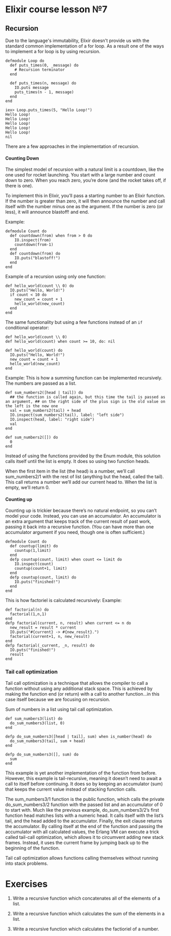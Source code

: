# Elixir course lesson №7

## Recursion

Due to the language's immutability, Elixir doesn't provide us with the standard common implementation of a for loop. As a result one of the ways to implement a for loop is by using recursion.

```
defmodule Loop do
  def puts_times(0, _message) do
    # Recursion terminator
  end

  def puts_times(n, message) do
    IO.puts message
    puts_times(n - 1, message)
  end
end

iex> Loop.puts_times(5, "Hello Loop!")
Hello Loop!
Hello Loop!
Hello Loop!
Hello Loop!
Hello Loop!
nil
```

There are a few approaches in the implementation of recursion.

#### Counting Down

The simplest model of recursion with a natural limit is a countdown, like the one used for rocket launching. You start with a large number and count down to zero. When you reach zero, you’re done (and the rocket takes off, if there is one).

To implement this in Elixir, you’ll pass a starting number to an Elixir function. If the number is greater than zero, it will then announce the number and call itself with the number minus one as the argument. If the number is zero (or less), it will announce blastoff! and end.

Example:
```
defmodule Count do
  def countdown(from) when from > 0 do
    IO.inspect(from)
    countdown(from-1)
  end
  def countdown(from) do
    IO.puts("blastoff!")
  end
end
```

Example of a recursion using only one function:
```
def hello_world(count \\ 0) do
  IO.puts("Hello, World!")
  if count < 10 do
    new_count = count + 1
    hello_world(new_count)
  end
end
```

The same functionality but using a few functions instead of an `if` conditional operator:

```
def hello_world(count \\ 0)
def hello_world(count) when count >= 10, do: nil

def hello_world(count) do
  IO.puts("Hello, World!")
  new_count = count + 1
  hello_world(new_count)
end
```

Example: This is how a summing function can be implemented recursively. The numbers are passed as a list.
```
def sum_numbers2([head | tail]) do
  ## the function is called again, but this time the tail is passed as an argument, ## on the right side of the plus sign is the old value on the left is the new one 
  val = sum_numbers2(tail) + head
  IO.inspect(sum_numbers2(tail), label: "left side")
  IO.inspect(head, label: "right side")
  val
end

def sum_numbers2([]) do
  0
end
```

Instead of using the functions provided by the Enum module, this solution calls itself until the list is empty. It does so using two function heads.

When the first item in the list (the head) is a number, we’ll call sum_numbers2/1 with the rest of list (anything but the head, called the tail). This call returns a number we’ll add our current head to. When the list is empty, we’ll return 0.






#### Counting up

Counting up is trickier because there’s no natural endpoint, so you can’t model your
code. Instead, you can use an accumulator. An accumulator is an extra
argument that keeps track of the current result of past work, passing it back into a
recursive function. (You can have more than one accumulator argument if you need,
though one is often sufficient.)

```
defmodule Count do
  def countup(limit) do
    countup(1,limit)
  end
  defp countup(count, limit) when count <= limit do
    IO.inspect(count)
    countup(count+1, limit)
  end
  defp countup(count, limit) do
    IO.puts("finished!")
  end
end
```

This is how factoriel is calculated recursively:
Example:
```
def factorial(n) do
  factorial(1,n,1)
end
defp factorial(current, n, result) when current <= n do
  new_result = result * current
  IO.puts("#{current} -> #{new_result}.")
  factorial(current+1, n, new_result)
end
defp factorial(_current, _n, result) do
  IO.puts("finished!")
  result
end
```


### Tail call optimization

Tail call optimization is a technique that allows the compiler to call a function without using any additional stack space. This is achieved by making the function end (or return) with a call to another function...in this case itself because we are focusing on recursion.

Sum of numbers in a list using tail call optimization.
```
def sum_numbers3(list) do
  do_sum_numbers3(list, 0)
end

defp do_sum_numbers3([head | tail], sum) when is_number(head) do
  do_sum_numbers3(tail, sum + head)
end

defp do_sum_numbers3([], sum) do
  sum
end
```

This example is yet another implementation of the function from before. However, this example is tail-recursive, meaning it doesn’t need to await a call to itself before continuing. It does so by keeping an accumulator (sum) that keeps the current value instead of stacking function calls.


The sum_numbers3/1 function is the public function, which calls the private do_sum_numbers3/2 function with the passed list and an accumulator of 0 to start with.
Much like the previous example, do_sum_numbers3/2’s first function head matches lists with a numeric head. It calls itself with the list’s tail, and the head added to the accumulator.
Finally, the exit clause returns the accumulator.
By calling itself at the end of the function and passing the accumulator with all calculated values, the Erlang VM can execute a trick called tail-call optimization, which allows it to circumvent adding new stack frames. Instead, it uses the current frame by jumping back up to the beginning of the function.

Tail call optimization allows functions calling themselves without running into stack problems.


# Exercises

1. Write a recursive function which concatenates all of the elements of a list.

2. Write a recursive function which calculates the sum of the elements in a list.

3. Write a recursive function which calculates the factioriel of a number.
